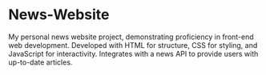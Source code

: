 # News-Website
My personal news website project, demonstrating proficiency in front-end web development. Developed with HTML for structure, CSS for styling, and JavaScript for interactivity. Integrates with a news API to provide users with up-to-date articles.
